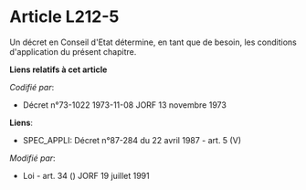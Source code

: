 # Article L212-5

Un décret en Conseil d'Etat détermine, en tant que de besoin, les conditions d'application du présent chapitre.

**Liens relatifs à cet article**

_Codifié par_:

  - Décret n°73-1022 1973-11-08 JORF 13 novembre 1973

**Liens**:

  - SPEC_APPLI: Décret n°87-284 du 22 avril 1987 - art. 5 (V)

_Modifié par_:

  - Loi - art. 34 () JORF 19 juillet 1991
